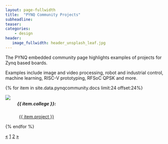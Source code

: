 ```yaml
---
layout: page-fullwidth
title:  "PYNQ Community Projects"
subheadline:
teaser: 
categories:
    - design
header:
   image_fullwidth: header_unsplash_leaf.jpg
---
```

The PYNQ embedded community page highlights examples of projects for Zynq based boards.

Examples include image and video processing, robot and industrial control, machine learning, RISC-V prototyping, RFSoC QPSK and more. 

<!--more-->


<div class="row t60">

{% for item in site.data.pynqcommunity.docs limit:24 offset:24%}
    <div class="medium-3 columns">
        <div class="imgcont"><center><img src="{{ site.urlimg }}{{ item.img }}"></center></div>
        <center><p><h5>{{ item.college }}: </h5><a href="{{ item.url }}">{{ item.project }}</a></p></center>
    </div><!-- /.medium-6.columns -->
{% endfor %}
</div><!-- /.row -->


<div class="pagination">
  <a href="/Pynq-io/design/pynq-community-projects/">&laquo;</a>
  <a href="/Pynq-io/design/pynq-community-projects/">1</a>
  <a class="active" href="/Pynq-io/design/pynq-community-projectstwo/">2</a>
  <a href="/Pynq-io/design/pynq-community-projects/">&raquo;</a>
</div>



